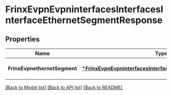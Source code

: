 # FrinxEvpnEvpninterfacesInterfacesInterfaceEthernetSegmentResponse

## Properties
Name | Type | Description | Notes
------------ | ------------- | ------------- | -------------
**FrinxEvpnethernetSegment** | [***FrinxEvpnEvpninterfacesInterfacesInterfaceEthernetSegment**](frinx.evpn.evpninterfaces.interfaces.interface.EthernetSegment.md) |  | [optional] [default to null]

[[Back to Model list]](../README.md#documentation-for-models) [[Back to API list]](../README.md#documentation-for-api-endpoints) [[Back to README]](../README.md)


